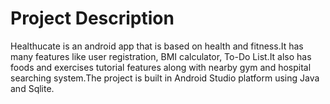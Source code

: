 # Project Description

Healthucate is an android app that is based on health and fitness.It has many features like user registration, BMI calculator, To-Do List.It also has foods and exercises tutorial features along with nearby gym and hospital searching system.The project is built in Android Studio platform using Java and Sqlite.


